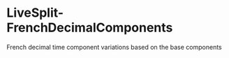 # LiveSplit-FrenchDecimalComponents
French decimal time component variations based on the base components
